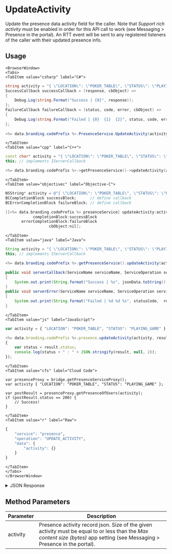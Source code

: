 # UpdateActivity

Update the presence data activity field for the caller. Note that *Support rich activity* must be enabled in order for this API call to work (see Messaging > Presence in the portal). An RTT event will be sent to any registered listeners of the caller with their updated presence info.

<PartialServop service_name="presence" operation_name="UPDATE_ACTIVITY" />

## Usage

```mdx-code-block
<BrowserWindow>
<Tabs>
<TabItem value="csharp" label="C#">
```

```csharp
string activity = "{ \"LOCATION\": \"POKER_TABLE\", \"STATUS\": \"PLAYING_GAME\"}";
SuccessCallback successCallback = (response, cbObject) =>
{
    Debug.Log(string.Format("Success | {0}", response));
};
FailureCallback failureCallback = (status, code, error, cbObject) =>
{
    Debug.Log(string.Format("Failed | {0}  {1}  {2}", status, code, error));
};
    
<%= data.branding.codePrefix %>.PresenceService.UpdateActivity(activity, successCallback, failureCallback);
```

```mdx-code-block
</TabItem>
<TabItem value="cpp" label="C++">
```

```cpp
const char* activity = "{ \"LOCATION\": \"POKER_TABLE\", \"STATUS\": \"PLAYING_GAME\"}";
this; // implements IServerCallback

<%= data.branding.codePrefix %>->getPresenceService()->updateActivity(activity, this);
```

```mdx-code-block
</TabItem>
<TabItem value="objectivec" label="Objective-C">
```

```objectivec
NSString* activity = @"{ \"LOCATION\": \"POKER_TABLE\", \"STATUS\": \"PLAYING_GAME\"}";
BCCompletionBlock successBlock;      // define callback
BCErrorCompletionBlock failureBlock; // define callback

[[<%= data.branding.codePrefix %> presenceService] updateActivity:activity
            completionBlock:successBlock
       errorCompletionBlock:failureBlock
                   cbObject:nil];
```

```mdx-code-block
</TabItem>
<TabItem value="java" label="Java">
```

```java
String activity = "{ \"LOCATION\": \"POKER_TABLE\", \"STATUS\": \"PLAYING_GAME\"}";
this; // implements IServerCallback

<%= data.branding.codePrefix %>.getPresenceService().updateActivity(activity, this);

public void serverCallback(ServiceName serviceName, ServiceOperation serviceOperation, JSONObject jsonData)
{
    System.out.print(String.format("Success | %s", jsonData.toString()));
}
public void serverError(ServiceName serviceName, ServiceOperation serviceOperation, int statusCode, int reasonCode, String jsonError)
{
    System.out.print(String.format("Failed | %d %d %s", statusCode,  reasonCode, jsonError.toString()));
}
```

```mdx-code-block
</TabItem>
<TabItem value="js" label="JavaScript">
```

```javascript
var activity = { "LOCATION": "POKER_TABLE", "STATUS": "PLAYING_GAME" };

<%= data.branding.codePrefix %>.presence.updateActivity(activity, result =>
{
	var status = result.status;
	console.log(status + " : " + JSON.stringify(result, null, 2));
});
```

```mdx-code-block
</TabItem>
<TabItem value="cfs" label="Cloud Code">
```

```cfscript
var presenceProxy = bridge.getPresenceServiceProxy();
var activity { "LOCATION": "POKER_TABLE", "STATUS": "PLAYING_GAME" };

var postResult = presenceProxy.getPresenceOfUsers(activity);
if (postResult.status == 200) {
    // Success!
}
```

```mdx-code-block
</TabItem>
<TabItem value="r" label="Raw">
```

```r
{
	"service": "presence",
	"operation": "UPDATE_ACTIVITY",
	"data": {
		"activity": {}
	}
}
```

```mdx-code-block
</TabItem>
</Tabs>
</BrowserWindow>
```

<details>
<summary>JSON Response</summary>

```json
{
 "data": null,
 "status": 200
}
```
</details>

## Method Parameters
Parameter | Description
--------- | -----------
activity | Presence activity record json. Size of the given activity must be equal to or less than the *Max content size (bytes)* app setting (see Messaging > Presence in the portal).


